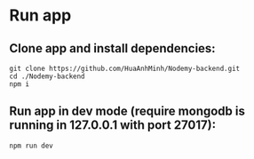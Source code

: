 # Run app

## Clone app and install dependencies:

```
git clone https://github.com/HuaAnhMinh/Nodemy-backend.git
cd ./Nodemy-backend
npm i
```

## Run app in dev mode (require mongodb is running in 127.0.0.1 with port 27017):

```
npm run dev
```